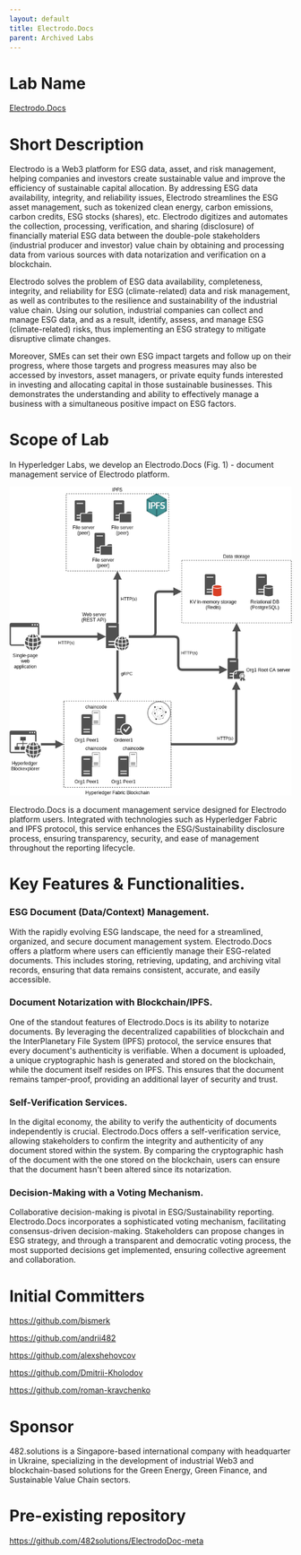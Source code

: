 ```yaml
---
layout: default
title: Electrodo.Docs
parent: Archived Labs
---
```

# Lab Name
[Electrodo.Docs](https://github.com/hyperledger-labs/Electrodo.Docs)

# Short Description

Electrodo is a Web3 platform for ESG data, asset, and risk management, helping companies and investors create sustainable value and improve the efficiency of sustainable capital allocation. By addressing ESG data availability, integrity, and reliability issues, Electrodo streamlines the ESG asset management, such as tokenized clean energy, carbon emissions, carbon credits, ESG stocks (shares),  etc.
Electrodo digitizes and automates the collection, processing, verification, and sharing (disclosure) of financially material ESG data between the double-pole stakeholders (industrial producer and investor) value chain by obtaining and processing data from various sources with data notarization and verification on a blockchain.

Electrodo solves the problem of ESG data availability, completeness, integrity, and reliability for ESG (climate-related) data and risk management, as well as contributes to the resilience and sustainability of the industrial value chain. Using our solution, industrial companies can collect and manage ESG data, and as a result, identify, assess, and manage ESG (climate-related) risks, thus implementing an ESG strategy to mitigate disruptive climate changes.

Moreover, SMEs can set their own ESG impact targets and follow up on their progress, where those targets and progress measures may also be accessed by investors, asset managers, or private equity funds interested in investing and allocating capital in those sustainable businesses. This demonstrates the understanding and ability to effectively manage a business with a simultaneous positive impact on ESG factors.

# Scope of Lab
In Hyperledger Labs, we develop an Electrodo.Docs (Fig. 1) - document management service of Electrodo platform.

![Fig.1](../images/ElectrodoDocImg.png)

Electrodo.Docs is a document management service designed for Electrodo platform users. Integrated with technologies such as Hyperledger Fabric and IPFS protocol, this service enhances the ESG/Sustainability disclosure process, ensuring transparency, security, and ease of management throughout the reporting lifecycle.

# Key Features & Functionalities.

### ESG Document (Data/Context) Management.

With the rapidly evolving ESG landscape, the need for a streamlined, organized, and secure document management system. Electrodo.Docs offers a platform where users can efficiently manage their ESG-related documents. This includes storing, retrieving, updating, and archiving vital records, ensuring that data remains consistent, accurate, and easily accessible.

### Document Notarization with Blockchain/IPFS.

One of the standout features of Electrodo.Docs is its ability to notarize documents. By leveraging the decentralized capabilities of blockchain and the InterPlanetary File System (IPFS) protocol, the service ensures that every document's authenticity is verifiable. When a document is uploaded, a unique cryptographic hash is generated and stored on the blockchain, while the document itself resides on IPFS. This ensures that the document remains tamper-proof, providing an additional layer of security and trust.

### Self-Verification Services.

In the digital economy, the ability to verify the authenticity of documents independently is crucial. Electrodo.Docs offers a self-verification service, allowing stakeholders to confirm the integrity and authenticity of any document stored within the system. By comparing the cryptographic hash of the document with the one stored on the blockchain, users can ensure that the document hasn't been altered since its notarization.

### Decision-Making with a Voting Mechanism.

Collaborative decision-making is pivotal in ESG/Sustainability reporting. Electrodo.Docs incorporates a sophisticated voting mechanism, facilitating consensus-driven decision-making. Stakeholders can propose changes in ESG strategy, and through a transparent and democratic voting process, the most supported decisions get implemented, ensuring collective agreement and collaboration.



# Initial Committers

https://github.com/bismerk

https://github.com/andrii482

https://github.com/alexshehovcov

https://github.com/Dmitrii-Kholodov

https://github.com/roman-kravchenko

# Sponsor
482.solutions is a Singapore-based international company with headquarter in Ukraine, specializing in the development of industrial Web3 and blockchain-based solutions for the Green Energy, Green Finance, and Sustainable Value Chain sectors.

# Pre-existing repository
https://github.com/482solutions/ElectrodoDoc-meta
